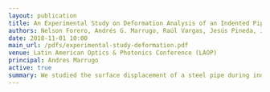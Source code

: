 ```yaml
---
layout: publication
title: An Experimental Study on Deformation Analysis of an Indented Pipe via Fringe Projection Profilometry and Digital Image Correlation
authors: Nelson Forero, Andrés G. Marrugo, Raúl Vargas, Jesús Pineda, Jairo Useche, and Lenny A. Romero
date: 2018-11-01 10:00
main_url: /pdfs/experimental-study-deformation.pdf
venue: Latin American Optics & Photonics Conference (LAOP)
principal: Andres Marrugo
active: true
summary: We studied the surface displacement of a steel pipe during indentation via Fringe Projection Profilometry and 2D-Digital Image Correlation. Experimental results show that a 3D strain approximation is possible for comparison with numerical simulation.
---
```



